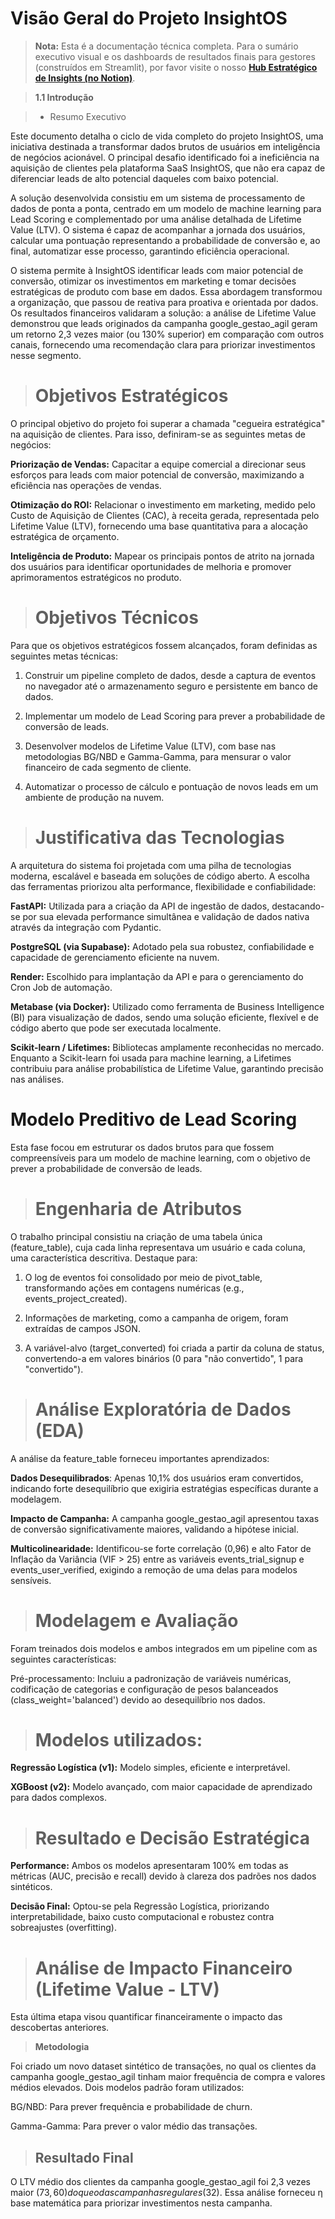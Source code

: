 # Visão Geral do Projeto InsightOS

> **Nota:** Esta é a documentação técnica completa. Para o sumário executivo visual e os dashboards de resultados finais para gestores (construídos em Streamlit), por favor visite o nosso **[Hub Estratégico de Insights (no Notion)](https://www.notion.so/Projeto-InsightOS-Hub-Estrat-gico-de-Resultados-2713b90412c580bea009e48c7d2a8483?source=copy_link)**.

> **1.1 Introdução**

>* Resumo Executivo

Este documento detalha o ciclo de vida completo do projeto InsightOS, uma iniciativa destinada a transformar dados brutos de usuários em inteligência de negócios acionável. O principal desafio identificado foi a ineficiência na aquisição de clientes pela plataforma SaaS InsightOS, que não era capaz de diferenciar leads de alto potencial daqueles com baixo potencial.

A solução desenvolvida consistiu em um sistema de processamento de dados de ponta a ponta, centrado em um modelo de machine learning para Lead Scoring e complementado por uma análise detalhada de Lifetime Value (LTV). O sistema é capaz de acompanhar a jornada dos usuários, calcular uma pontuação representando a probabilidade de conversão e, ao final, automatizar esse processo, garantindo eficiência operacional.

O sistema permite à InsightOS identificar leads com maior potencial de conversão, otimizar os investimentos em marketing e tomar decisões estratégicas de produto com base em dados. Essa abordagem transformou a organização, que passou de reativa para proativa e orientada por dados. Os resultados financeiros validaram a solução: a análise de Lifetime Value demonstrou que leads originados da campanha google_gestao_agil geram um retorno 2,3 vezes maior (ou 130% superior) em comparação com outros canais, fornecendo uma recomendação clara para priorizar investimentos nesse segmento.

># Objetivos Estratégicos 

O principal objetivo do projeto foi superar a chamada "cegueira estratégica" na aquisição de clientes. Para isso, definiram-se as seguintes metas de negócios:

**Priorização de Vendas:** Capacitar a equipe comercial a direcionar seus esforços para leads com maior potencial de conversão, maximizando a eficiência nas operações de vendas.

**Otimização do ROI:** Relacionar o investimento em marketing, medido pelo Custo de Aquisição de Clientes (CAC), à receita gerada, representada pelo Lifetime Value (LTV), fornecendo uma base quantitativa para a alocação estratégica de orçamento.

**Inteligência de Produto:** Mapear os principais pontos de atrito na jornada dos usuários para identificar oportunidades de melhoria e promover aprimoramentos estratégicos no produto.

># Objetivos Técnicos

Para que os objetivos estratégicos fossem alcançados, foram definidas as seguintes metas técnicas:

1. Construir um pipeline completo de dados, desde a captura de eventos no navegador até o armazenamento seguro e persistente em banco de dados.

2. Implementar um modelo de Lead Scoring para prever a probabilidade de conversão de leads.

3. Desenvolver modelos de Lifetime Value (LTV), com base nas metodologias BG/NBD e Gamma-Gamma, para mensurar o valor financeiro de cada segmento de cliente.

4. Automatizar o processo de cálculo e pontuação de novos leads em um ambiente de produção na nuvem.

># Justificativa das Tecnologias

A arquitetura do sistema foi projetada com uma pilha de tecnologias moderna, escalável e baseada em soluções de código aberto. A escolha das ferramentas priorizou alta performance, flexibilidade e confiabilidade:

**FastAPI:** Utilizada para a criação da API de ingestão de dados, destacando-se por sua elevada performance simultânea e validação de dados nativa através da integração com Pydantic.

**PostgreSQL (via Supabase):** Adotado pela sua robustez, confiabilidade e capacidade de gerenciamento eficiente na nuvem.

**Render:** Escolhido para implantação da API e para o gerenciamento do Cron Job de automação.

**Metabase (via Docker):** Utilizado como ferramenta de Business Intelligence (BI) para visualização de dados, sendo uma solução eficiente, flexível e de código aberto que pode ser executada localmente.

**Scikit-learn / Lifetimes:** Bibliotecas amplamente reconhecidas no mercado. Enquanto a Scikit-learn foi usada para machine learning, a Lifetimes contribuiu para análise probabilística de Lifetime Value, garantindo precisão nas análises.

# Modelo Preditivo de Lead Scoring
Esta fase focou em estruturar os dados brutos para que fossem compreensíveis para um modelo de machine learning, com o objetivo de prever a probabilidade de conversão de leads.

>#    Engenharia de Atributos

O trabalho principal consistiu na criação de uma tabela única (feature_table), cuja cada linha representava um usuário e cada coluna, uma característica descritiva. Destaque para:

1. O log de eventos foi consolidado por meio de pivot_table, transformando ações em contagens numéricas (e.g., events_project_created).

2. Informações de marketing, como a campanha de origem, foram extraídas de campos JSON.

3. A variável-alvo (target_converted) foi criada a partir da coluna de status, convertendo-a em valores binários (0 para "não convertido", 1 para "convertido").

>#    Análise Exploratória de Dados (EDA)

A análise da feature_table forneceu importantes aprendizados:

**Dados Desequilibrados**: Apenas 10,1% dos usuários eram convertidos, indicando forte desequilíbrio que exigiria estratégias específicas durante a modelagem.

**Impacto de Campanha:** A campanha google_gestao_agil apresentou taxas de conversão significativamente maiores, validando a hipótese inicial.

**Multicolinearidade:** Identificou-se forte correlação (0,96) e alto Fator de Inflação da Variância (VIF > 25) entre as variáveis events_trial_signup e events_user_verified, exigindo a remoção de uma delas para modelos sensíveis.

>#    Modelagem e Avaliação

Foram treinados dois modelos e ambos integrados em um pipeline com as seguintes características:

Pré-processamento: Incluiu a padronização de variáveis numéricas, codificação de categorias e configuração de pesos balanceados (class_weight='balanced') devido ao desequilíbrio nos dados.

>#    Modelos utilizados:

**Regressão Logística (v1):** Modelo simples, eficiente e interpretável.

**XGBoost (v2):** Modelo avançado, com maior capacidade de aprendizado para dados complexos.

># Resultado e Decisão Estratégica

**Performance:** Ambos os modelos apresentaram 100% em todas as métricas (AUC, precisão e recall) devido à clareza dos padrões nos dados sintéticos.

**Decisão Final:** Optou-se pela Regressão Logística, priorizando interpretabilidade, baixo custo computacional e robustez contra sobreajustes (overfitting).

>#    Análise de Impacto Financeiro (Lifetime Value - LTV)

Esta última etapa visou quantificar financeiramente o impacto das descobertas anteriores.

>**Metodologia**

Foi criado um novo dataset sintético de transações, no qual os clientes da campanha google_gestao_agil tinham maior frequência de compra e valores médios elevados. Dois modelos padrão foram utilizados:

BG/NBD: Para prever frequência e probabilidade de churn.

Gamma-Gamma: Para prever o valor médio das transações.

>##   Resultado Final
O LTV médio dos clientes da campanha google_gestao_agil foi 2,3 vezes maior ($73,60) do que o das campanhas regulares ($32). Essa análise forneceu η base matemática para priorizar investimentos nesta campanha.